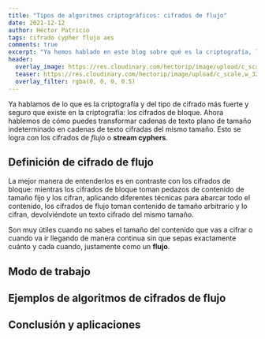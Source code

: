 ```yaml
---
title: "Tipos de algoritmos criptográficos: cifrados de flujo"
date: 2021-12-12
author: Héctor Patricio
tags: cifrado cypher flujo aes
comments: true
excerpt: "Ya hemos hablado en este blog sobre qué es la criptografía, los cifrados de bloque y ahora ha llegado la hora de hablar de cifrados de flujo. Veamos qué son y para qué sirven."
header:
  overlay_image: https://res.cloudinary.com/hectorip/image/upload/c_scale,w_1120/v1639633812/solen-feyissa-IfWFKG3FXE4-unsplash_dvnbjc.jpg
  teaser: https://res.cloudinary.com/hectorip/image/upload/c_scale,w_320/v1639633812/solen-feyissa-IfWFKG3FXE4-unsplash_dvnbjc.jpg
  overlay_filter: rgba(0, 0, 0, 0.5)
---
```


Ya hablamos de lo que es la criptografía y del tipo de cifrado más fuerte y seguro que existe en la criptografía: los cifrados de bloque. Ahora hablemos de cómo puedes transformar cadenas de texto plano de tamaño indeterminado en cadenas de texto cifradas del mismo tamaño. Esto se logra con los cifrados de _flujo_ o **stream cyphers**.


## Definición de cifrado de flujo

La mejor manera de entenderlos es en contraste con los cifrados de bloque: mientras los cifrados de bloque toman pedazos de contenido de tamaño fijo y los cifran, aplicando diferentes técnicas para abarcar todo el contenido, los cifrados de flujo toman contenido de tamaño arbitrario y lo cifran, devolviéndote un texto cifrado del mismo tamaño.

Son muy útiles cuando no sabes el tamaño del contenido que vas a cifrar o cuando va ir llegando de manera continua sin que sepas exactamente cuánto y cada cuando, justamente como un **flujo**.

## Modo de trabajo

## Ejemplos de algoritmos de cifrados de flujo

## Conclusión y aplicaciones